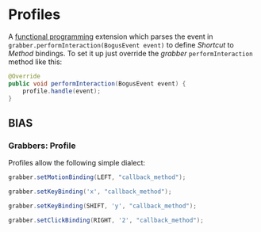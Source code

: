 # Profiles

A [functional programming](https://en.wikipedia.org/wiki/Functional_programming) extension which parses the event in
```grabber.performInteraction(BogusEvent event)```
to define _Shortcut_ to _Method_ bindings. To set it up just override
the _grabber_ ```performInteraction``` method like this:

```java
@Override
public void performInteraction(BogusEvent event) {
    profile.handle(event);
}
```

## BIAS
### Grabbers: Profile

Profiles allow the following simple dialect:

```java
grabber.setMotionBinding(LEFT, "callback_method");
```

```java
grabber.setKeyBinding('x', "callback_method");
```

```java
grabber.setKeyBinding(SHIFT, 'y', "callback_method");
```

```java
grabber.setClickBinding(RIGHT, '2', "callback_method");
```